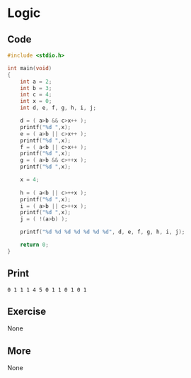 # Logic

## Code

```C
#include <stdio.h>

int main(void)
{
    int a = 2;
    int b = 3;
    int c = 4;
    int x = 0;
    int d, e, f, g, h, i, j;

    d = ( a>b && c>x++ );
    printf("%d ",x);
    e = ( a>b || c>x++ );
    printf("%d ",x);
    f = ( a<b || c>x++ );
    printf("%d ",x);
    g = ( a>b && c>++x );
    printf("%d ",x);

    x = 4;
    
    h = ( a<b || c>++x );
    printf("%d ",x);
    i = ( a>b || c>++x );
    printf("%d ",x);
    j = ( !(a>b) );

    printf("%d %d %d %d %d %d %d", d, e, f, g, h, i, j);

    return 0;
}
```

## Print

`0 1 1 1 4 5 0 1 1 0 1 0 1`

## Exercise

None

## More

None

